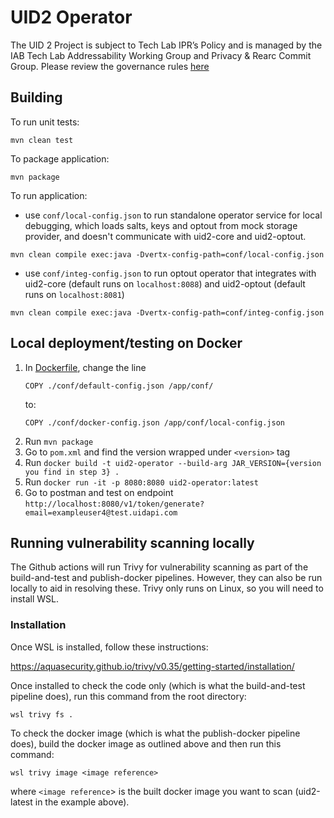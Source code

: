# UID2 Operator


The UID 2 Project is subject to Tech Lab IPR’s Policy and is managed by the IAB Tech Lab Addressability Working Group and Privacy & Rearc Commit Group. Please review the governance rules [here](https://github.com/IABTechLab/uid2-core/blob/master/Software%20Development%20and%20Release%20Procedures.md)

## Building

To run unit tests:

```
mvn clean test
```

To package application:

```
mvn package
```

To run application:

- use `conf/local-config.json` to run standalone operator service 
  for local debugging, which loads salts, keys and optout from mock storage provider, and doesn't communicate with uid2-core and uid2-optout.

```
mvn clean compile exec:java -Dvertx-config-path=conf/local-config.json
```

- use `conf/integ-config.json` to run optout operator that
  integrates with uid2-core (default runs on `localhost:8088`) and uid2-optout  (default runs on `localhost:8081`)

```
mvn clean compile exec:java -Dvertx-config-path=conf/integ-config.json
```
## Local deployment/testing on Docker
1. In [Dockerfile](Dockerfile), change the line
    ```
    COPY ./conf/default-config.json /app/conf/
    ```
    to:
    ```
    COPY ./conf/docker-config.json /app/conf/local-config.json
    ```
2. Run ```mvn package```
3. Go to `pom.xml` and find the version wrapped under `<version>` tag
4. Run ```docker build -t uid2-operator --build-arg JAR_VERSION={version you find in step 3} .```
5. Run ```docker run -it -p 8080:8080 uid2-operator:latest ```
6. Go to postman and test on endpoint `http://localhost:8080/v1/token/generate?email=exampleuser4@test.uidapi.com`

## Running vulnerability scanning locally
The Github actions will run Trivy for vulnerability scanning as part of the build-and-test and publish-docker pipelines. However, they can also be run locally to aid in resolving these.
Trivy only runs on Linux, so you will need to install WSL.

### Installation
Once WSL is installed, follow these instructions:

https://aquasecurity.github.io/trivy/v0.35/getting-started/installation/

Once installed to check the code only (which is what the build-and-test pipeline does), run this command from the root directory:
```
wsl trivy fs .
```

To check the docker image (which is what the publish-docker pipeline does), build the docker image as outlined above and then run this command:
```
wsl trivy image <image reference>
```
where `<image reference`> is the built docker image you want to scan (uid2-latest in the example above). 
